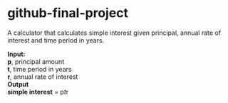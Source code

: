 # github-final-project

A calculator that calculates simple interest given principal, annual rate of interest and time period in years.

<b>Input:</b><br>
   <b>p</b>, principal amount<br>
   <b>t</b>, time period in years<br>
   <b>r</b>, annual rate of interest<br>
<b>Output</b><br>
   <b>simple interest</b> = <span>p*t*r</span>
